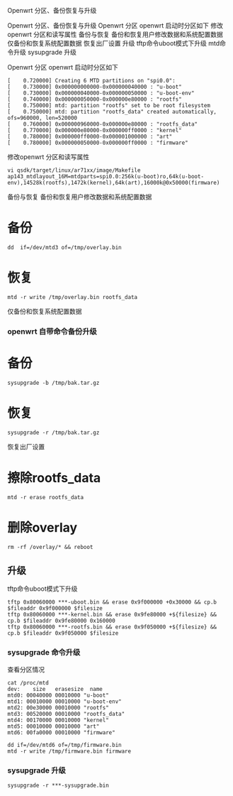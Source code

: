 Openwrt 分区、备份恢复与升级

Openwrt 分区、备份恢复与升级
Openwrt 分区
openwrt 启动时分区如下
修改openwrt 分区和读写属性
备份与恢复
备份和恢复用户修改数据和系统配置数据
仅备份和恢复系统配置数据
恢复出厂设置
升级
tftp命令uboot模式下升级
mtd命令升级
sysupgrade 升级

Openwrt 分区
openwrt 启动时分区如下

```shell
[    0.720000] Creating 6 MTD partitions on "spi0.0":
[    0.730000] 0x000000000000-0x000000040000 : "u-boot"
[    0.730000] 0x000000040000-0x000000050000 : "u-boot-env"
[    0.740000] 0x000000050000-0x000000e80000 : "rootfs"
[    0.750000] mtd: partition "rootfs" set to be root filesystem
[    0.750000] mtd: partition "rootfs_data" created automatically, ofs=960000, len=520000 
[    0.760000] 0x000000960000-0x000000e80000 : "rootfs_data"
[    0.770000] 0x000000e80000-0x000000ff0000 : "kernel"
[    0.780000] 0x000000ff0000-0x000001000000 : "art"
[    0.780000] 0x000000050000-0x000000ff0000 : "firmware"
```

修改openwrt 分区和读写属性

```shell
vi qsdk/target/linux/ar71xx/image/Makefile
ap143_mtdlayout_16M=mtdparts=spi0.0:256k(u-boot)ro,64k(u-boot- env),14528k(rootfs),1472k(kernel),64k(art),16000k@0x50000(firmware)
```



备份与恢复
备份和恢复用户修改数据和系统配置数据

# 备份

```shell
dd  if=/dev/mtd3 of=/tmp/overlay.bin
```

# 恢复

```
mtd -r write /tmp/overlay.bin rootfs_data 
```

仅备份和恢复系统配置数据





### openwrt 自带命令备份升级

# 备份

```
sysupgrade -b /tmp/bak.tar.gz
```

# 恢复

```
sysupgrade -r /tmp/bak.tar.gz
```



恢复出厂设置
# 擦除rootfs_data 

```shell
mtd -r erase rootfs_data
```

# 删除overlay

```shell
rm -rf /overlay/* && reboot
```

## 升级
tftp命令uboot模式下升级

```shell
tftp 0x80060000 ***-uboot.bin && erase 0x9f000000 +0x30000 && cp.b $fileaddr 0x9f000000 $filesize
tftp 0x80060000 ***-kernel.bin && erase 0x9fe80000 +${filesize} && cp.b $fileaddr 0x9fe80000 0x160000
tftp 0x80060000 ***-rootfs.bin && erase 0x9f050000 +${filesize} && cp.b $fileaddr 0x9f050000 $filesize
```

### sysupgrade 命令升级
查看分区情况

```shell
cat /proc/mtd
dev:    size   erasesize  name
mtd0: 00040000 00010000 "u-boot"
mtd1: 00010000 00010000 "u-boot-env"
mtd2: 00e30000 00010000 "rootfs"
mtd3: 00520000 00010000 "rootfs_data"
mtd4: 00170000 00010000 "kernel"
mtd5: 00010000 00010000 "art"
mtd6: 00fa0000 00010000 "firmware"

dd if=/dev/mtd6 of=/tmp/firmware.bin
mtd -r write /tmp/firmware.bin firmware
```

### sysupgrade 升级 

```shell
sysupgrade -r ***-sysupgrade.bin 
```




